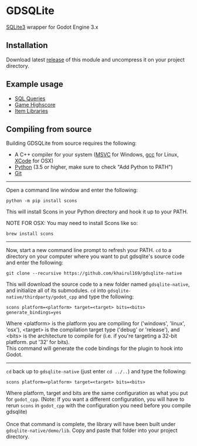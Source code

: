 # GDSQLite

[SQLite3](https://www.sqlite.org/) wrapper for Godot Engine 3.x

## Installation

Download latest [release](https://github.com/khairul169/gdsqlite-native/releases) of this module and uncompress it on your project directory.

## Example usage

- [SQL Queries](https://github.com/khairul169/gdsqlite-native/blob/master/demo/examples/sql_queries.gd)
- [Game Highscore](https://github.com/khairul169/gdsqlite-native/blob/master/demo/examples/game_highscore.gd)
- [Item Libraries](https://github.com/khairul169/gdsqlite-native/blob/master/demo/examples/item_database.gd)

## Compiling from source

Building GDSQLite from source requires the following:
- A C++ compiler for your system ([MSVC](https://visualstudio.microsoft.com/downloads/) for Windows, [gcc](https://stackoverflow.com/a/46254812) for Linux, [XCode](https://developer.apple.com/xcode/) for OSX)
- [Python](https://www.python.org/) (3.5 or higher, make sure to check "Add Python to PATH")
- [Git](https://git-scm.com/)

---
Open a command line window and enter the following:

```
python -m pip install scons
```

This will install Scons in your Python directory and hook it up to your PATH.

NOTE FOR OSX: You may need to install Scons like so:
```
brew install scons
```

---

Now, start a new command line prompt to refresh your PATH. `cd` to a directory on your computer where you want to put gdsqlite's source code and enter the following:
```
git clone --recursive https://github.com/khairul169/gdsqlite-native
```
This will download the source code to a new folder named `gdsqlite-native`, and initialize all of its submodules. `cd` into `gdsqlite-native/thirdparty/godot_cpp` and type the following:
```
scons platform=<platform> target=<target> bits=<bits> generate_bindings=yes
```
Where \<platform\> is the platform you are compiling for ('windows', 'linux', 'osx'), \<target\> is the compilation target type ('debug' or 'release'), and \<bits\> is the architecture to compile for (i.e. if you're targeting a 32-bit platform. put '32' for bits).<br/>
This command will generate the code bindings for the plugin to hook into Godot.

---

`cd` back up to `gdsqlite-native` (just enter `cd ../..`) and type the following:
```
scons platform=<platform> target=<target> bits=<bits>
```
Where platform, target and bits are the same configuration as what you put for `godot_cpp`. (Note: If you want a different configuration, you will have to rerun `scons` in `godot_cpp` with the configuration you need before you compile gdsqlite)<br/><br/>
Once that command is complete, the library will have been built under `gdsqlite-native/demo/lib`. Copy and paste that folder into your project directory. 